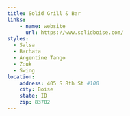 ```yaml
---
title: Solid Grill & Bar
links:
    - name: website
      url: https://www.solidboise.com/
styles: 
  - Salsa
  - Bachata
  - Argentine Tango
  - Zouk
  - Swing
location:
    address: 405 S 8th St #100
    city: Boise
    state: ID
    zip: 83702
---
```

